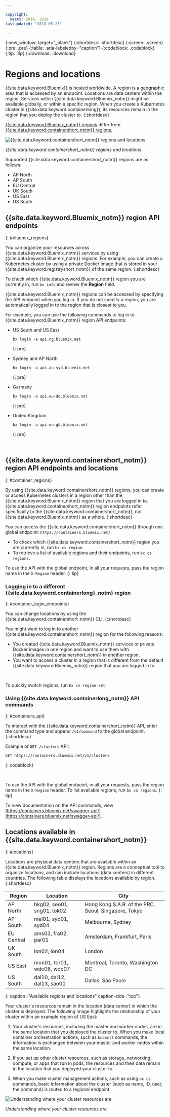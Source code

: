 ```yaml
---

copyright:
  years: 2014, 2018
lastupdated: "2018-05-23"

---
```


{:new_window: target="_blank"}
{:shortdesc: .shortdesc}
{:screen: .screen}
{:pre: .pre}
{:table: .aria-labeledby="caption"}
{:codeblock: .codeblock}
{:tip: .tip}
{:download: .download}



# Regions and locations
{{site.data.keyword.Bluemix}} is hosted worldwide. A region is a geographic area that is accessed by an endpoint. Locations are data centers within the region. Services within {{site.data.keyword.Bluemix_notm}} might be available globally, or within a specific region. When you create a Kubernetes cluster in {{site.data.keyword.containerlong}}, its resources remain in the region that you deploy the cluster to.
{:shortdesc}

[{{site.data.keyword.Bluemix_notm}} regions](#bluemix_regions) differ from [{{site.data.keyword.containershort_notm}} regions](#container_regions).

![{{site.data.keyword.containershort_notm}} regions and locations](/images/regions.png)

_{{site.data.keyword.containershort_notm}} regions and locations_

Supported {{site.data.keyword.containershort_notm}} regions are as follows:
  * AP North
  * AP South
  * EU Central
  * UK South
  * US East
  * US South


## {{site.data.keyword.Bluemix_notm}} region API endpoints
{: #bluemix_regions}

You can organize your resources across {{site.data.keyword.Bluemix_notm}} services by using {{site.data.keyword.Bluemix_notm}} regions. For example, you can create a Kubernetes cluster by using a private Docker image that is stored in your {{site.data.keyword.registryshort_notm}} of the same region.
{:shortdesc}

To check which {{site.data.keyword.Bluemix_notm}} region you are currently in, run `bx info` and review the **Region** field.

{{site.data.keyword.Bluemix_notm}} regions can be accessed by specifying the API endpoint when you log in. If you do not specify a region, you are automatically logged in to the region that is closest to you.

For example, you can use the following commands to log in to {{site.data.keyword.Bluemix_notm}} region API endpoints:

  * US South and US East
      ```
      bx login -a api.ng.bluemix.net
      ```
      {: pre}

  * Sydney and AP North
      ```
      bx login -a api.au-syd.bluemix.net
      ```
      {: pre}

  * Germany
      ```
      bx login -a api.eu-de.bluemix.net
      ```
      {: pre}

  * United Kingdom
      ```
      bx login -a api.eu-gb.bluemix.net
      ```
      {: pre}



<br />


## {{site.data.keyword.containershort_notm}} region API endpoints and locations
{: #container_regions}

By using {{site.data.keyword.containershort_notm}} regions, you can create or access Kubernetes clusters in a region other than the {{site.data.keyword.Bluemix_notm}} region that you are logged in to. {{site.data.keyword.containershort_notm}} region endpoints refer specifically to the {{site.data.keyword.containershort_notm}}, not {{site.data.keyword.Bluemix_notm}} as a whole.
{:shortdesc}

You can access the {{site.data.keyword.containershort_notm}} through one global endpoint: `https://containers.bluemix.net/`.
* To check which {{site.data.keyword.containershort_notm}} region you are currently in, run `bx cs region`.
* To retrieve a list of available regions and their endpoints, run `bx cs regions`.

To use the API with the global endpoint, in all your requests, pass the region name in the `X-Region` header.
{: tip}

### Logging in to a different {{site.data.keyword.containerlong}_notm} region
{: #container_login_endpoints}

You can change locations by using the {{site.data.keyword.containershort_notm}} CLI.
{:shortdesc}

You might want to log in to another {{site.data.keyword.containershort_notm}} region for the following reasons:
  * You created {{site.data.keyword.Bluemix_notm}} services or private Docker images in one region and want to use them with {{site.data.keyword.containershort_notm}} in another region.
  * You want to access a cluster in a region that is different from the default {{site.data.keyword.Bluemix_notm}} region that you are logged in to.

</br>

To quickly switch regions, run `bx cs region-set`.

### Using {{site.data.keyword.containerlong_notm}} API commands
{: #containers_api}

To interact with the {{site.data.keyword.containershort_notm}} API, enter the command type and append `/v1/command` to the global endpoint.
{:shortdesc}

Example of `GET /clusters` API:
  ```
  GET https://containers.bluemix.net/v1/clusters
  ```
  {: codeblock}

</br>

To use the API with the global endpoint, in all your requests, pass the region name in the `X-Region` header. To list available regions, run `bx cs regions`.
{: tip}

To view documentation on the API commands, view [https://containers.bluemix.net/swagger-api/](https://containers.bluemix.net/swagger-api/).

## Locations available in {{site.data.keyword.containershort_notm}}
{: #locations}

Locations are physical data centers that are available within an {{site.data.keyword.Bluemix_notm}} region. Regions are a conceptual tool to organize locations, and can include locations (data centers) in different countries. The following table displays the locations available by region.
{:shortdesc}

| Region | Location | City |
|--------|----------|------|
| AP North | hkg02, seo01, sng01, tok02 | Hong Kong S.A.R. of the PRC, Seoul, Singapore, Tokyo |
| AP South     | mel01, syd01, syd04        | Melbourne, Sydney |
| EU Central     | ams03, fra02, par01        | Amsterdam, Frankfurt, Paris |
| UK South      | lon02, lon04         | London |
| US East      | mon01, tor01, wdc06, wdc07        | Montreal, Toronto, Washington DC |
| US South     | dal10, dal12, dal13, sao01       | Dallas, São Paulo |
{: caption="Available regions and locations" caption-side="top"}

Your cluster's resources remain in the location (data center) in which the cluster is deployed. The following image highlights the relationship of your cluster within an example region of US East:

1.  Your cluster's resources, including the master and worker nodes, are in the same location that you deployed the cluster to. When you make local container orchestration actions, such as `kubectl` commands, the information is exchanged between your master and worker nodes within the same location.

2.  If you set up other cluster resources, such as storage, networking, compute, or apps that run in pods, the resources and their data remain in the location that you deployed your cluster to.

3.  When you make cluster management actions, such as using `bx cs` commands, basic information about the cluster (such as name, ID, user, the command) is routed to a regional endpoint.

![Understanding where your cluster resources are](/images/region-cluster-resources.png)

_Understanding where your cluster resources are._



